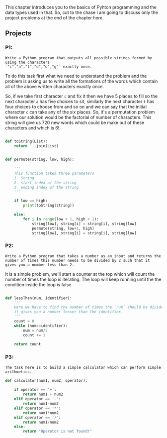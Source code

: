 This chapter introduces you to the basics of Pyhton programming and the data types used in that. So, cut to the chase I am going to discuss only the project problems at the end of the chapter here.

## Projects
### P1: 
```
Write a Python program that outputs all possible strings formed by using the characters 
`"c","a","t","d","o","g"` exactly once.

```
To do this task first what we need to understand the problem and the problem is asking us to write all the formations of the words which contain all of the above written characters exactly once.

So, if we take first character `c` and fix it then we have 5 places to fill so the next character `a` has five choices to sit, similarly the next character `t` has four choices to choose from and so on and we can say that the initial character `c` can take any of the six places. So, it's a permutation problem where our solution would be the factorial of number of characters. This string will give us 720 new words which could be make out of these characters and which is 6!.

```python

def toString(List):
    return ''.join(List)
    

def permute(string, low, high):
    
    '''
    This function takes three parameters
    1. String
    2. start index of the string
    3. ending index of the string
    '''

    if low == high:
        print(toString(string))

    else:
        for i in range(low + 1, high + 1):
            string[low], string[i] = string[i], string[low]
            permute(string, low+1, high)
            string[low], string[i] = string[i], string[low]

```

### P2: 
```
Write a Python program that takes a number as an input and returns the number of times this number needs to be divided by 2 such that it gives you a number less than 2.
```
It is a simple problem, we'll start a counter at the top which will count the number of times the loop is iterating. The loop will keep running until the the condition inside the loop is false.

```python

def lessThan(num, identifier):
    '''
    Here we have to find the number of times the `num` should be divided by identifier such that it
    it gives you a number lesser than the identifier.
    '''
    count = 0
    while (num>=identifier):
        num = num/2
        count += 1
    
    return count

```

### P3:
```
The task here is to build a simple calculator which can perform simple arithmetics.
```

```python
def calculator(num1, num2, operator):
    
    if operator == '+':
        return num1 + num2
    elif operator == '-':
        return num1-num2
    elif operator == '*':
        return num1*num2
    elif operator == '/':
        return num1/num2
    else:
        return "Operator is not found!"


```